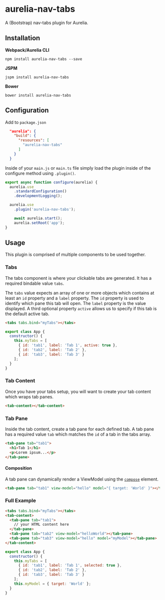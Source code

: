 # aurelia-nav-tabs

A (Bootstrap) nav-tabs plugin for Aurelia.

## Installation

**Webpack/Aurelia CLI**

```shell
npm install aurelia-nav-tabs --save
```

**JSPM**

```shell
jspm install aurelia-nav-tabs
```

**Bower**

```shell
bower install aurelia-nav-tabs
```

## Configuration

Add to `package.json`

```json
  "aurelia": {
    "build": {
      "resources": [
        "aurelia-nav-tabs"
      ]
    }
  }
```

Inside of your `main.js` or `main.ts` file simply load the plugin inside of the configure method using `.plugin()`.

```javascript
export async function configure(aurelia) {
  aurelia.use
    .standardConfiguration()
    .developmentLogging();

  aurelia.use
    .plugin('aurelia-nav-tabs');

    await aurelia.start();
    aurelia.setRoot('app');
}
```

## Usage

This plugin is comprised of multiple components to be used together.

### Tabs

The tabs component is where your clickable tabs are generated. It has a required bindable value `tabs`.

The `tabs` value expects an array of one or more objects which contains at least an `id` property and a `label` property. The `id` property is used to identify which pane this tab will open. The `label` property is the value displayed. A third optional property `active` allows us to specify if this tab is the default active tab.

```html
<tabs tabs.bind="myTabs"></tabs>
```

```javascript
export class App {
  constructor() {
    this.myTabs = [
      { id: 'tab1', label: 'Tab 1', active: true },
      { id: 'tab2', label: 'Tab 2' },
      { id: 'tab3', label: 'Tab 3' }
    ];
  }
}
```

### Tab Content

Once you have your tabs setup, you will want to create your tab content which wraps tab panes.

```html
<tab-content></tab-content>
```

### Tab Pane

Inside the tab content, create a tab pane for each defined tab. A tab pane has a required value `tab` which matches the `id` of a tab in the tabs array.

```html
<tab-pane tab="tab1">
  <h1>Tab 1</h1>
  <p>Lorem ipsum...</p>
</tab-pane>
```

#### Composition

A tab pane can dynamically render a ViewModel using the [`compose`](http://aurelia.io/hub.html#/doc/article/aurelia/templating/latest/templating-basics/4) element.

```html
<tab-pane tab="tab1" view-model="hello" model="{ target: 'World' }"></tab-pane>
```

### Full Example

```html
<tabs tabs.bind="myTabs"></tabs>
<tab-content>
  <tab-pane tab="tab1">
    // your HTML content here
  </tab-pane>
  <tab-pane tab="tab2" view-model="helloWorld"></tab-pane>
  <tab-pane tab="tab3" view-model="hello" model="myModel"></tab-pane>
</tab-content>
```

```javascript
export class App {
  constructor() {
    this.myTabs = [
      { id: 'tab1', label: 'Tab 1', selected: true },
      { id: 'tab2', label: 'Tab 2' },
      { id: 'tab3', label: 'Tab 3' }
    ];
    this.myModel = { target: 'World' };
  }
}
```

